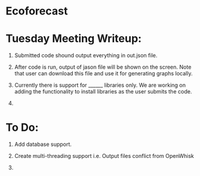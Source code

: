 # Ecoforecast


# Tuesday Meeting Writeup:

1. Submitted code shound output everything in out.json file. 

2. After code is run, output of jason file will be shown on the screen. Note that user can download this file and use it for generating graphs locally. 

3. Currently there is support for ______ libraries only. We are working on adding the functionality to install libraries as the user submits the code. 

4. 



# To Do:

1. Add database support. 

2. Create multi-threading support i.e. Output files conflict from OpenWhisk

3. 
